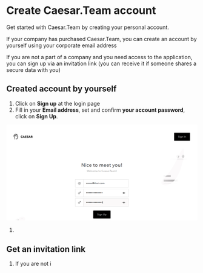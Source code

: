 # Create Caesar.Team account

Get started with Caesar.Team by creating your personal account.

If your company has purchased Caesar.Team, you can create an account by yourself using your corporate email address

If you are not a part of a company and you need access to the application, you can sign up via an invitation link \(you can receive it if someone shares a secure data with you\)

## Created account by yourself

1. Click on **Sign up** at the login page
2. Fill in your **Email address**, set and confirm **your account password**, click on **Sign Up**.

![](../../.gitbook/assets/register-1.png)

1. 
##  Get an invitation link

1. If you are not i

